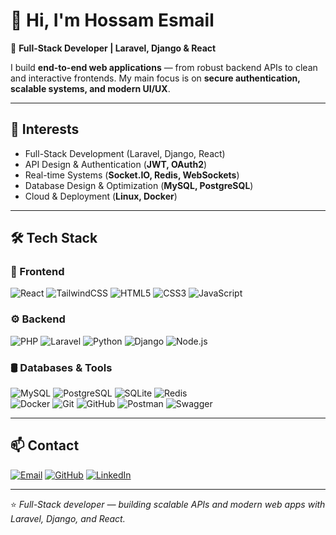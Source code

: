 # 👋 Hi, I'm Hossam Esmail  

🚀 **Full-Stack Developer | Laravel, Django & React**  

I build **end-to-end web applications** — from robust backend APIs to clean and interactive frontends. My main focus is on **secure authentication, scalable systems, and modern UI/UX**.  

---

## 👀 Interests
- Full-Stack Development (Laravel, Django, React)  
- API Design & Authentication (**JWT, OAuth2**)  
- Real-time Systems (**Socket.IO, Redis, WebSockets**)  
- Database Design & Optimization (**MySQL, PostgreSQL**)  
- Cloud & Deployment (**Linux, Docker**)  

---

## 🛠️ Tech Stack  

### 🎨 Frontend  
![React](https://img.shields.io/badge/React-61DAFB?style=for-the-badge&logo=react&logoColor=black) ![TailwindCSS](https://img.shields.io/badge/Tailwind_CSS-06B6D4?style=for-the-badge&logo=tailwindcss&logoColor=white) ![HTML5](https://img.shields.io/badge/HTML5-E34F26?style=for-the-badge&logo=html5&logoColor=white) ![CSS3](https://img.shields.io/badge/CSS3-1572B6?style=for-the-badge&logo=css3&logoColor=white) ![JavaScript](https://img.shields.io/badge/JavaScript-F7DF1E?style=for-the-badge&logo=javascript&logoColor=black)  

### ⚙️ Backend  
![PHP](https://img.shields.io/badge/PHP-777BB4?style=for-the-badge&logo=php&logoColor=white) ![Laravel](https://img.shields.io/badge/Laravel-FF2D20?style=for-the-badge&logo=laravel&logoColor=white) ![Python](https://img.shields.io/badge/Python-3776AB?style=for-the-badge&logo=python&logoColor=white) ![Django](https://img.shields.io/badge/Django-092E20?style=for-the-badge&logo=django&logoColor=white) ![Node.js](https://img.shields.io/badge/Node.js-339933?style=for-the-badge&logo=node.js&logoColor=white)  

### 🛢️ Databases & Tools  
![MySQL](https://img.shields.io/badge/MySQL-005C84?style=for-the-badge&logo=mysql&logoColor=white) ![PostgreSQL](https://img.shields.io/badge/PostgreSQL-316192?style=for-the-badge&logo=postgresql&logoColor=white) ![SQLite](https://img.shields.io/badge/SQLite-07405E?style=for-the-badge&logo=sqlite&logoColor=white) ![Redis](https://img.shields.io/badge/Redis-DC382D?style=for-the-badge&logo=redis&logoColor=white)  
![Docker](https://img.shields.io/badge/Docker-2496ED?style=for-the-badge&logo=docker&logoColor=white) ![Git](https://img.shields.io/badge/Git-F05032?style=for-the-badge&logo=git&logoColor=white) ![GitHub](https://img.shields.io/badge/GitHub-181717?style=for-the-badge&logo=github&logoColor=white) ![Postman](https://img.shields.io/badge/Postman-FF6C37?style=for-the-badge&logo=postman&logoColor=white) ![Swagger](https://img.shields.io/badge/Swagger-85EA2D?style=for-the-badge&logo=swagger&logoColor=black)  

---

## 📫 Contact  
[![Email](https://img.shields.io/badge/Email-hossam02003%40gmail.com-red?style=for-the-badge&logo=gmail&logoColor=white)](mailto:hossam02003@gmail.com) [![GitHub](https://img.shields.io/badge/GitHub-Hossamesmail2003-181717?style=for-the-badge&logo=github)](https://github.com/Hossamesmail2003) [![LinkedIn](https://img.shields.io/badge/LinkedIn-Hossam%20Esmail-blue?style=for-the-badge&logo=linkedin&logoColor=white)](https://www.linkedin.com/in/hossam-esmaill)  

---

⭐ *Full-Stack developer — building scalable APIs and modern web apps with Laravel, Django, and React.*  
